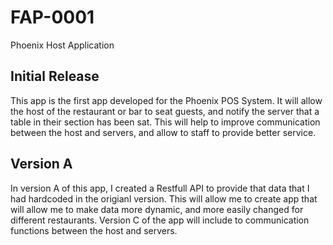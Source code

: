 # FAP-0001

Phoenix Host Application

## Initial Release

This app is the first app developed for the Phoenix POS System. 
It will allow the host of the restaurant or bar to seat guests, 
and notify the server that a table in their section has been sat. 
This will help to improve communication between the host and servers,
and allow to staff to provide better service.

## Version A

In version A of this app, I created a Restfull API to provide that data that I had hardcoded in
the origianl version. This will allow me to create app that will allow me to make data more dynamic, and more
easily changed for different restaurants. Version C of the app will include to communication
functions between the host and servers.